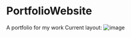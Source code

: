 # PortfolioWebsite
A portfolio for my work
Current layout:
![image](https://user-images.githubusercontent.com/80924843/131686978-71cc77d9-bd13-4ec9-b0aa-7a211300a1cb.png)
